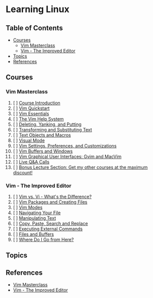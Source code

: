 # Learning Linux

## Table of Contents

<!-- START doctoc generated TOC please keep comment here to allow auto update -->
<!-- DON'T EDIT THIS SECTION, INSTEAD RE-RUN doctoc TO UPDATE -->

- [Courses](#courses)
  - [Vim Masterclass](#vim-masterclass)
  - [Vim - The Improved Editor](#vim---the-improved-editor)
- [Topics](#topics)
- [References](#references)

<!-- END doctoc generated TOC please keep comment here to allow auto update -->

## Courses

### Vim Masterclass

1. [ ] [Course Introduction](README.md)
1. [ ] [Vim Quickstart](README.md)
1. [ ] [Vim Essentials](README.md)
1. [ ] [The Vim Help System](README.md)
1. [ ] [Deleting, Yanking, and Putting](README.md)
1. [ ] [Transforming and Substituting Text](README.md)
1. [ ] [Text Objects and Macros](README.md)
1. [ ] [Visual Mode](README.md)
1. [ ] [Vim Settings, Preferences, and Customizations](README.md)
1. [ ] [Vim Buffers and Windows](README.md)
1. [ ] [Vim Graphical User Interfaces: Gvim and MacVim](README.md)
1. [ ] [Live Q&A Calls](README.md)
1. [ ] [Bonus Lecture Section: Get my other courses at the maximum discount!](README.md)

### Vim - The Improved Editor

1. [ ] [Vim vs. Vi - What's the Difference?](README.md)
1. [ ] [Vim Packages and Creating Files](README.md)
1. [ ] [Vim Modes](README.md)
1. [ ] [Navigating Your File](README.md)
1. [ ] [Manipulating Text](README.md)
1. [ ] [Copy, Paste, Search and Replace](README.md)
1. [ ] [Executing External Commands](README.md)
1. [ ] [Files and Buffers](README.md)
1. [ ] [Where Do I Go from Here?](README.md)

## Topics

## References

- [Vim Masterclass](https://www.udemy.com/course/vim-commands-cheat-sheet)
- [Vim - The Improved Editor](https://linuxacademy.com/cp/modules/view/id/85)
